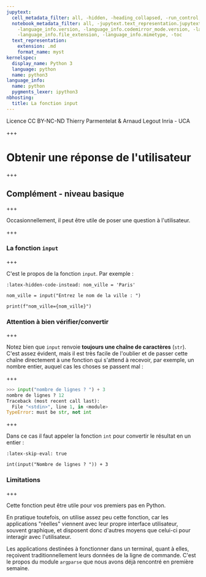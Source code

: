 ```yaml
---
jupytext:
  cell_metadata_filter: all, -hidden, -heading_collapsed, -run_control, -trusted
  notebook_metadata_filter: all, -jupytext.text_representation.jupytext_version, -jupytext.text_representation.format_version,
    -language_info.version, -language_info.codemirror_mode.version, -language_info.codemirror_mode,
    -language_info.file_extension, -language_info.mimetype, -toc
  text_representation:
    extension: .md
    format_name: myst
kernelspec:
  display_name: Python 3
  language: python
  name: python3
language_info:
  name: python
  pygments_lexer: ipython3
nbhosting:
  title: La fonction input
---
```


<div class="licence">
<span>Licence CC BY-NC-ND</span>
<span>Thierry Parmentelat &amp; Arnaud Legout</span>
<span>Inria - UCA</span>
</div>

+++

# Obtenir une réponse de l'utilisateur

+++

## Complément - niveau basique

+++

Occasionnellement, il peut être utile de poser une question à l'utilisateur.

+++

### La fonction `input`

+++

C'est le propos de la fonction `input`. Par exemple :

```{code-cell} ipython3
:latex-hidden-code-instead: nom_ville = 'Paris'

nom_ville = input("Entrez le nom de la ville : ")
```

```{code-cell} ipython3
print(f"nom_ville={nom_ville}")
```

### Attention à bien vérifier/convertir

+++

Notez bien que `input` renvoie **toujours une chaîne de caractères** (`str`). C'est assez évident, mais il est très facile de l'oublier et de passer cette chaîne directement à une fonction qui s'attend à recevoir, par exemple, un nombre entier, auquel cas les choses se passent mal :

+++

```python
>>> input("nombre de lignes ? ") + 3
nombre de lignes ? 12
Traceback (most recent call last):
  File "<stdin>", line 1, in <module>
TypeError: must be str, not int
```

+++

Dans ce cas il faut appeler la fonction `int` pour convertir le résultat en un entier :

```{code-cell} ipython3
:latex-skip-eval: true

int(input("Nombre de lignes ? ")) + 3
```

### Limitations

+++

Cette fonction peut être utile pour vos premiers pas en Python.

En pratique toutefois, on utilise assez peu cette fonction, car les applications "réelles" viennent avec leur propre interface utilisateur, souvent graphique, et disposent donc d'autres moyens que celui-ci pour interagir avec l'utilisateur.

Les applications destinées à fonctionner dans un terminal, quant à elles, reçoivent traditionnellement leurs données de la ligne de commande. C'est le propos du module `argparse` que nous avons déjà rencontré en première semaine.
